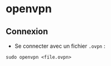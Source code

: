 # openvpn

## Connexion

* Se connecter avec un fichier `.ovpn` :

```
sudo openvpn <file.ovpn>
```
